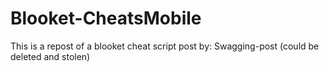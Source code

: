 # Blooket-CheatsMobile
This is a repost of a blooket cheat script post by: Swagging-post (could be deleted and stolen)
